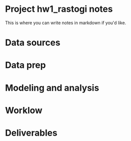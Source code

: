 # Project hw1_rastogi notes

 
This is where you can write notes in markdown if you'd like.

# Data sources


# Data prep


# Modeling and analysis


# Worklow


# Deliverables
